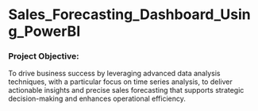 # Sales_Forecasting_Dashboard_Using_PowerBI

### **Project Objective:**  
To drive business success by leveraging advanced data analysis techniques, with a particular focus on time series analysis, to deliver actionable insights and precise sales forecasting that supports strategic decision-making and enhances operational efficiency.
